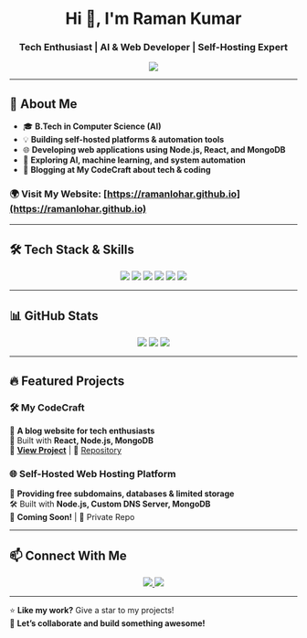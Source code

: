 <h1 align="center">Hi 👋, I'm Raman Kumar</h1>
<h3 align="center">Tech Enthusiast | AI & Web Developer | Self-Hosting Expert</h3>

<p align="center">
  <img src="https://readme-typing-svg.herokuapp.com?font=Fira+Code&weight=600&size=22&pause=1000&color=F7A007&center=true&width=650&lines=Full-Stack+Developer+%7C+AI+Student;Passionate+about+Self-Hosting+%26+Automation;Building+Web+Apps+%26+APIs;Exploring+AI%2C+ML+%26+Cloud+Computing" />
</p>

---

## 🚀 About Me
- 🎓 **B.Tech in Computer Science (AI)**
- 💡 **Building self-hosted platforms & automation tools**
- 🌐 **Developing web applications using Node.js, React, and MongoDB**
- 🔧 **Exploring AI, machine learning, and system automation**
- 📖 **Blogging at My CodeCraft about tech & coding**

### 🌍 **Visit My Website:** [https://ramanlohar.github.io](https://ramanlohar.github.io)

---

## 🛠 Tech Stack & Skills
<p align="center">
  <img src="https://img.shields.io/badge/Node.js-339933?style=for-the-badge&logo=node.js&logoColor=white" />
  <img src="https://img.shields.io/badge/React-20232a?style=for-the-badge&logo=react&logoColor=61DAFB" />
  <img src="https://img.shields.io/badge/Express.js-000000?style=for-the-badge&logo=express&logoColor=white" />
  <img src="https://img.shields.io/badge/MongoDB-4ea94b?style=for-the-badge&logo=mongodb&logoColor=white" />
  <img src="https://img.shields.io/badge/GitHub-181717?style=for-the-badge&logo=github&logoColor=white" />
  <img src="https://img.shields.io/badge/Linux-FCC624?style=for-the-badge&logo=linux&logoColor=black" />
</p>

---

## 📊 GitHub Stats
<p align="center">
  <img src="https://github-readme-stats.vercel.app/api?username=ramanlohar&show_icons=true&theme=dark" />
  <img src="https://github-readme-streak-stats.herokuapp.com/?user=ramanlohar&theme=dark" />
  <img src="https://github-readme-stats.vercel.app/api/top-langs/?username=ramanlohar&layout=compact&theme=dark" />
</p>

---

## 🔥 Featured Projects
### 🛠 **My CodeCraft**  
📌 **A blog website for tech enthusiasts**  
🚀 Built with **React, Node.js, MongoDB**  
🔗 **[View Project](https://ramanlohar.github.io)** | 📂 [Repository](https://github.com/ramanlohar/mycodecraft)

### 🌐 **Self-Hosted Web Hosting Platform**  
📌 **Providing free subdomains, databases & limited storage**  
🛠 Built with **Node.js, Custom DNS Server, MongoDB**  
🔗 **Coming Soon!** | 📂 Private Repo  

---

## 📫 Connect With Me
<p align="center">
  <a href="https://linkedin.com/in/ramanloharofficial" target="_blank">
    <img src="https://img.shields.io/badge/LinkedIn-Profile-blue?style=for-the-badge&logo=linkedin" />
  </a>
  <a href="mailto:ramanlohar11@gmail.com">
    <img src="https://img.shields.io/badge/Email-Contact-orange?style=for-the-badge&logo=gmail" />
  </a>
</p>

---

⭐ **Like my work?** Give a star to my projects!  
🚀 **Let’s collaborate and build something awesome!**
